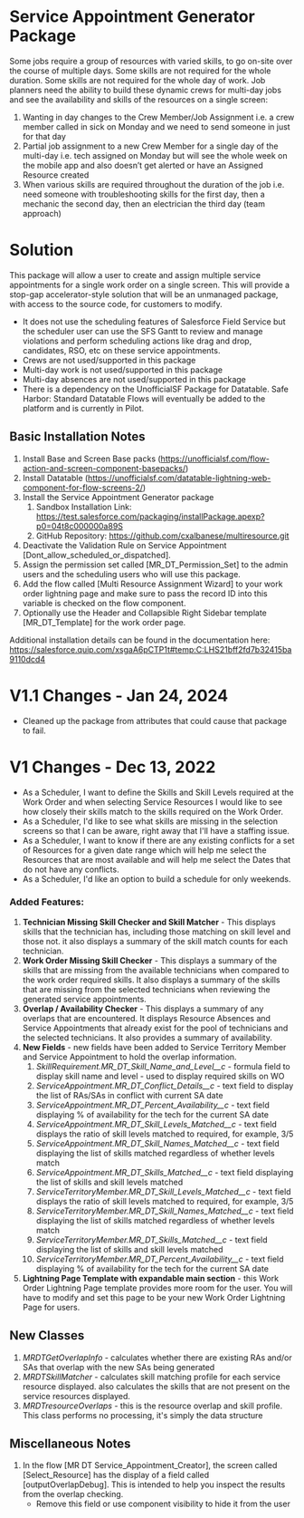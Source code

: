 # Service Appointment Generator Package
Some jobs require a group of resources with varied skills, to go on-site over the course of multiple days. Some skills are not required for the whole duration. Some skills are not required for the whole day of work. Job planners need the ability to build these dynamic crews for multi-day jobs and see the availability and skills of the resources on a single screen:
1. Wanting in day changes to the Crew Member/Job Assignment i.e. a crew member called in sick on Monday and we need to send someone in just for that day
2. Partial job assignment to a new Crew Member for a single day of the multi-day i.e. tech assigned on Monday but will see the whole week on the mobile app and also doesn’t get alerted or have an Assigned Resource created
3. When various skills are required throughout the duration of the job i.e. need someone with troubleshooting skills for the first day, then a mechanic the second day, then an electrician the third day (team approach)

# Solution
   This package will allow a user to create and assign multiple service appointments for a single work order on a single screen. This will provide a stop-gap accelerator-style solution that will be an unmanaged package, with access to the source code, for customers to modify.
* It does not use the scheduling features of Salesforce Field Service but the scheduler user can use the SFS Gantt to review and manage violations and perform scheduling actions like drag and drop, candidates, RSO, etc on these service appointments.
* Crews are not used/supported in this package
* Multi-day work is not used/supported in this package
* Multi-day absences are not used/supported in this package
* There is a dependency on the UnofficialSF Package for Datatable. Safe Harbor: Standard Datatable Flows will eventually be added to the platform and is currently in Pilot.

## Basic Installation Notes
1. Install Base and Screen Base packs (https://unofficialsf.com/flow-action-and-screen-component-basepacks/)
2. Install Datatable (https://unofficialsf.com/datatable-lightning-web-component-for-flow-screens-2/)
3. Install the Service Appointment Generator package 
    1. Sandbox Installation Link: https://test.salesforce.com/packaging/installPackage.apexp?p0=04t8c000000a89S
    2. GitHub Repository: https://github.com/cxalbanese/multiresource.git 
4. Deactivate the Validation Rule on Service Appointment [Dont_allow_scheduled_or_dispatched].
5. Assign the permission set called [MR_DT_Permission_Set] to the admin users and the scheduling users who will use this package.
6. Add the flow called [Multi Resource Assignment Wizard] to your work order lightning page and make sure to pass the record ID into this variable is checked on the flow component.
7. Optionally use the Header and Collapsible Right Sidebar template [MR_DT_Template] for the work order page.

Additional installation details can be found in the documentation here:  https://salesforce.quip.com/xsgaA6pCTP1t#temp:C:LHS21bff2fd7b32415ba9110dcd4

# V1.1 Changes - Jan 24, 2024
* Cleaned up the package from attributes that could cause that package to fail.

# V1 Changes - Dec 13, 2022
* As a Scheduler, I want to define the Skills and Skill Levels required at the Work Order and when selecting Service Resources I would like to see how closely their skills match to the skills required on the Work Order.
* As a Scheduler, I'd like to see what skills are missing in the selection screens so that I can be aware, right away that I'll have a staffing issue.
* As a Scheduler, I want to know if there are any existing conflicts for a set of Resources for a given date range which will help me select the Resources that are most available and will help me select the Dates that do not have any conflicts.
* As a Scheduler, I'd like an option to build a schedule for only weekends.

### Added Features:
1. **Technician Missing Skill Checker and Skill Matcher** - This displays skills that the technician has, including those matching on skill level and those not. it also displays a summary of the skill match counts for each technician.
2. **Work Order Missing Skill Checker** - This displays a summary of the skills that are missing from the available technicians when compared to the work order required skills. It also displays a summary of the skills that are missing from the selected technicians when reviewing the generated service appointments.
3. **Overlap / Availability Checker** - This displays a summary of any overlaps that are encountered. It displays Resource Absences and Service Appointments that already exist for the pool of technicians and the selected technicians. It also provides a summary of availability.
4. **New Fields** - new fields have been added to Service Territory Member and Service Appointment to hold the overlap information.
    1. _SkillRequirement.MR_DT_Skill_Name_and_Level__c_ - formula field to display skill name and level - used to display required skills on WO
    2. _ServiceAppointment.MR_DT_Conflict_Details__c_ - text field to display the list of RAs/SAs in conflict with current SA date
    3. _ServiceAppointment.MR_DT_Percent_Availability__c_ - text field displaying % of availability for the tech for the current SA date
    4. _ServiceAppointment.MR_DT_Skill_Levels_Matched__c_ - text field displays the ratio of skill levels matched to required, for example, 3/5
    5. _ServiceAppointment.MR_DT_Skill_Names_Matched__c_ - text field displaying the list of skills matched regardless of whether levels match
    6. _ServiceAppointment.MR_DT_Skills_Matched__c_ - text field displaying the list of skills and skill levels matched
    7. _ServiceTerritoryMember.MR_DT_Skill_Levels_Matched__c_ - text field displays the ratio of skill levels matched to required, for example, 3/5
    8. _ServiceTerritoryMember.MR_DT_Skill_Names_Matched__c_ - text field displaying the list of skills matched regardless of whether levels match
    9. _ServiceTerritoryMember.MR_DT_Skills_Matched__c_ - text field displaying the list of skills and skill levels matched
    10. _ServiceTerritoryMember.MR_DT_Percent_Availability__c_ - text field displaying % of availability for the tech for the current SA date
5. **Lightning Page Template with expandable main section** - this Work Order Lightning Page template provides more room for the user. You will have to modify and set this page to be your new Work Order Lightning Page for users. 

## New Classes
1. *MRDTGetOverlapInfo* - calculates whether there are existing RAs and/or SAs that overlap with the new SAs being generated
2. *MRDTSkillMatcher* - calculates skill matching profile for each service resource displayed. also calculates the skills that are not present on the service resources displayed.
3. *MRDTresourceOverlaps* - this is the resource overlap and skill profile. This class performs no processing, it's simply the data structure

## Miscellaneous Notes
1. In the flow [MR DT Service_Appointment_Creator], the screen called [Select_Resource] has the display of a field called [outputOverlapDebug]. This is intended to help you inspect the results from the overlap checking.
    * Remove this field or use component visibility to hide it from the user
